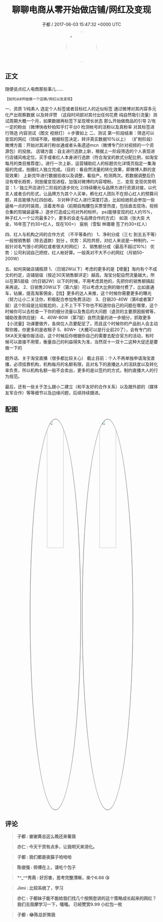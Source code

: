 <h1 align="center">聊聊电商从零开始做店铺/网红及变现</h1>
<p align="center">
    <a>子都 / 2017-06-03 15:47:32 &#43;0000 UTC</a>
</p>

<div align="center">
    <img src="https://images.zsxq.com/FlXU-bHVr-RdnI3LaxjEfLkJYFJ5?e=1590940799&amp;token=kIxbL07-8jAj8w1n4s9zv64FuZZNEATmlU_Vm6zD:-RDbI39zx24ctSuNKd_iOA423J0=" width="100" height="100" style="border:1px solid;border-radius:50%; color:#ffffff"/>
</div>

## 正文

<div>
随便说点红人电商那些事儿……

    【如何从0开始做一个店铺/网红以及变现】
一、资质
       1/纯素人   选定个人标签或者目标红人的近似标签   通过微博对其内容多元化产出观察数据 以及转评赞  （这段时间部对其付出任何花费  纯自然吸引流量）测试周期大概一个月，如果数据再标签下呈现增长状态  那么开始做商品的引导
        2/有一定的粉丝（微博快收秒拍知乎灯平台0   检测帐号的活粉以及真粉率    对其标签进行筛选   内容测试（图文  视频灯）＋步骤如上
二、测试
第一阶段结束：筛选可以变现的网红（领域不限，根据标签决定，转评真实数据10%以上）
（扩粉阶段）
微博方面：开始对其进行粉丝通或者头条遗迹mcn（微博专门针对视频的一个资源包）的投放。
店铺方面：自主进行选款上新，根据上一阶段筛选的个人表现进行店铺风格定位，买手或者红人本身进行选款（符合淘宝的款式分配比例，如淘宝每月的类目推荐度）。进行一次上新，运营辅助红人的标题优化详情页指定一集海报的完成，拍摄红人独立完成。（目的：看自然流量的转化效果，即微博人群的变现效果）
上新完毕进行数据验收以及调整，看投产。检测两次。若数据调整后仍没有增长趋势，则放缓变现进程，加强对微博的内容增粉。
三、变现
变现优势明显：1／独立开店进行二阶段的逐步优化
       2/持续曝光与品牌方进行资源对接，以代言人或者合约形式，让品牌方为其个人买单，孵化红人团队不在担心红人的预算问题，并且能够为红四创收。
        3/对种子红人进行深度打造，比如给她机会参加一些逼格一点的时装周，活着发布会（前期自掏腰包买票曾热度，包括直击现场，视频合集的剪辑装逼等，）逐步打造成公司对外的标杆。
ps(能够变现的红人约15%，种子红人一个公司最多2个，更多的会走与品牌合作的方式）
如涵（张大奕 大金，16年签了约30&#43;红人，现在100&#43;）
宸帆（雪梨 林珊珊   签了约30&#43;红人）

四、红人与机构之间的合作方式
（不平等条约）
1、净利分成（三七 到五五不等）一般按销售额（除去退款）划分 。优势：风险共担，对红人来说是一种制约，一般针对名气很小的网红或者很大的网红）
2、销售额分成（最高不超过10%） 优势：公司利润自己把控，红人帐好算。一般真对不大不小的网红（月销50-200W）

五、如何突破店铺瓶颈
1、（日销2W以下）考虑的更多的是【增量】淘内有个不成文的约定，店铺层级（按近30天销售额评定）越高，淘宝分配自然流量越大，所以在第5层级（约日销2W）以下的时候，不用考虑其他的，先把你的销售额搞起来再说。
2、日销售20W以下（第六层）可以考虑大比例的做付费了，比如直通车，钻展，提高淘客佣金，【找】更多的达人来推，这个时候你需要更多的曝光（努力让小二关注你，积极配合参加免费活动）
3、日销20-40W（第6或者第7层）这个阶段是比较尴尬的，上不上下不下你也不知道你自己的问题在哪里，这个时候你可以去检查一下你的细分流量以及售后的大问题（退货的主要原因振臂等，辅助改善供应链）
4、40W-80W（第7层）自然流量的进一步细分，抓取更多【小流量】功课要做齐，各岗位人员要配足了。而且这个时候你的产品别人会主动帮你推，你更多的是收租子
5、80W&#43;（大概可以是行业前20了），会有专门的SKA天天催你报活动，这个时候后你根据你自己的需要去配合官方的活动，有时候可以直接不用管，衡量自己的利益得失为准，当然双十一双十二这种大促还是要做一下的

题外话、关于淘宝直播（很多都比较关心）
截止目前：个人不再单独申请淘宝直播，必须挂靠机构，机构每月的名额有限，且对名下的直播达人的活跃度以及转化率负责，所以机构名额一般不会卖出，更多的是以签约的方式，制约直播大人的行为规范。

最后，还有一些关于怎么跟小二建立（和平友好的合作关系）以及跟外部的（媒体友军合作）等等细节以及边缘问题，后续持续跟进。
      
</div>

## 配图
<div class="image" align="center">

<img src="https://images.zsxq.com/Fl5R8AvhgKERdlA1aMczSb5_iNoP?imageMogr2/auto-orient/thumbnail/800x/format/jpg/blur/1x0/quality/75&amp;e=1590940799&amp;token=kIxbL07-8jAj8w1n4s9zv64FuZZNEATmlU_Vm6zD:4FdztzovDwvkRuPUZVSJ_k_fh-w=" width="33%" height="33%" style="border:1px solid;border-radius:50%; color:#3c3f41"/>

<img src="https://images.zsxq.com/FpupDSMpB3p0M9kNe2ze_RGda4Lf?imageMogr2/auto-orient/thumbnail/800x/format/jpg/blur/1x0/quality/75&amp;e=1590940799&amp;token=kIxbL07-8jAj8w1n4s9zv64FuZZNEATmlU_Vm6zD:AC_uwcu6jCz9IIzxIVp4TNG1YL4=" width="33%" height="33%" style="border:1px solid;border-radius:50%; color:#3c3f41"/>

</div>

## 评论

<div align="left">
<div>

<blockquote >
<span> <strong>子都 : 谢谢黄总这么晚还来看我 </strong></span>
</blockquote>

<blockquote >
<span> <strong>亦仁 : 今天干货有点多，让我明天来消化。 </strong></span>
</blockquote>

<blockquote >
<span> <strong>子都 : 我们都是夜猫子哈哈哈 </strong></span>
</blockquote>

<blockquote >
<span> <strong>陈俊强 : 师傅在上，请吃个包子 </strong></span>
</blockquote>

<blockquote >
<span> <strong>*^_^*秀燕 : 好厉害，思考完整清晰，来个6.66 😘 </strong></span>
</blockquote>

<blockquote >
<span> <strong>Jimi : 比较系统了，学习 </strong></span>
</blockquote>

<blockquote >
<span> <strong>亦仁 : 子都妹子能不能给我们找几个按照您讲的这个策略成长起来的网红？我们去观摩学习一下，嘻嘻。 已经赞赏9.99 小红包一枚 </strong></span>
</blockquote>

<blockquote >
<span> <strong>子都 : 😂陈总折煞我 </strong></span>
</blockquote>

</div>
</div>